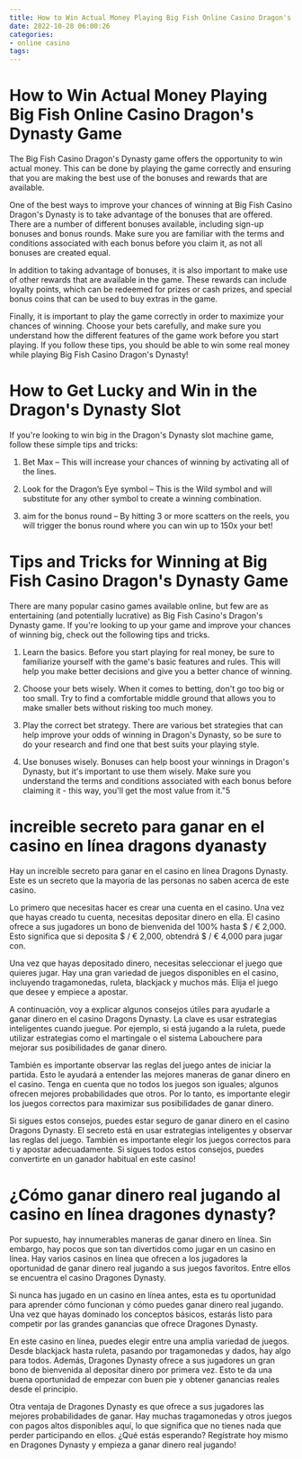 ```yaml
---
title: How to Win Actual Money Playing Big Fish Online Casino Dragon's Dynasty Game 
date: 2022-10-28 06:00:26
categories:
- online casino
tags:
---
```



#  How to Win Actual Money Playing Big Fish Online Casino Dragon's Dynasty Game 

The Big Fish Casino Dragon's Dynasty game offers the opportunity to win actual money. This can be done by playing the game correctly and ensuring that you are making the best use of the bonuses and rewards that are available.

One of the best ways to improve your chances of winning at Big Fish Casino Dragon's Dynasty is to take advantage of the bonuses that are offered. There are a number of different bonuses available, including sign-up bonuses and bonus rounds. Make sure you are familiar with the terms and conditions associated with each bonus before you claim it, as not all bonuses are created equal.

In addition to taking advantage of bonuses, it is also important to make use of other rewards that are available in the game. These rewards can include loyalty points, which can be redeemed for prizes or cash prizes, and special bonus coins that can be used to buy extras in the game.

Finally, it is important to play the game correctly in order to maximize your chances of winning. Choose your bets carefully, and make sure you understand how the different features of the game work before you start playing. If you follow these tips, you should be able to win some real money while playing Big Fish Casino Dragon's Dynasty!

#  How to Get Lucky and Win in the Dragon's Dynasty Slot 

If you're looking to win big in the Dragon's Dynasty slot machine game, follow these simple tips and tricks:

1. Bet Max – This will increase your chances of winning by activating all of the lines.

2. Look for the Dragon’s Eye symbol – This is the Wild symbol and will substitute for any other symbol to create a winning combination.

3. aim for the bonus round – By hitting 3 or more scatters on the reels, you will trigger the bonus round where you can win up to 150x your bet!

#  Tips and Tricks for Winning at Big Fish Casino Dragon's Dynasty Game 

There are many popular casino games available online, but few are as entertaining (and potentially lucrative) as Big Fish Casino's Dragon's Dynasty game. If you're looking to up your game and improve your chances of winning big, check out the following tips and tricks.

1. Learn the basics. Before you start playing for real money, be sure to familiarize yourself with the game's basic features and rules. This will help you make better decisions and give you a better chance of winning.

2. Choose your bets wisely. When it comes to betting, don't go too big or too small. Try to find a comfortable middle ground that allows you to make smaller bets without risking too much money.

3. Play the correct bet strategy. There are various bet strategies that can help improve your odds of winning in Dragon's Dynasty, so be sure to do your research and find one that best suits your playing style.

4. Use bonuses wisely. Bonuses can help boost your winnings in Dragon's Dynasty, but it's important to use them wisely. Make sure you understand the terms and conditions associated with each bonus before claiming it - this way, you'll get the most value from it."5

#  increible secreto para ganar en el casino en línea dragons dyanasty 

Hay un increíble secreto para ganar en el casino en línea Dragons Dynasty. Este es un secreto que la mayoría de las personas no saben acerca de este casino.

Lo primero que necesitas hacer es crear una cuenta en el casino. Una vez que hayas creado tu cuenta, necesitas depositar dinero en ella. El casino ofrece a sus jugadores un bono de bienvenida del 100% hasta $ / € 2,000. Esto significa que si deposita $ / € 2,000, obtendrá $ / € 4,000 para jugar con.

Una vez que hayas depositado dinero, necesitas seleccionar el juego que quieres jugar. Hay una gran variedad de juegos disponibles en el casino, incluyendo tragamonedas, ruleta, blackjack y muchos más. Elija el juego que desee y empiece a apostar.

A continuación, voy a explicar algunos consejos útiles para ayudarle a ganar dinero en el casino Dragons Dynasty. La clave es usar estrategias inteligentes cuando juegue. Por ejemplo, si está jugando a la ruleta, puede utilizar estrategias como el martingale o el sistema Labouchere para mejorar sus posibilidades de ganar dinero.

También es importante observar las reglas del juego antes de iniciar la partida. Esto le ayudará a entender las mejores maneras de ganar dinero en el casino. Tenga en cuenta que no todos los juegos son iguales; algunos ofrecen mejores probabilidades que otros. Por lo tanto, es importante elegir los juegos correctos para maximizar sus posibilidades de ganar dinero.

Si sigues estos consejos, puedes estar seguro de ganar dinero en el casino Dragons Dynasty. El secreto está en usar estrategias inteligentes y observar las reglas del juego. También es importante elegir los juegos correctos para ti y apostar adecuadamente. Si sigues todos estos consejos, puedes convertirte en un ganador habitual en este casino!

#  ¿Cómo ganar dinero real jugando al casino en línea dragones dynasty?

Por supuesto, hay innumerables maneras de ganar dinero en línea. Sin embargo, hay pocos que son tan divertidos como jugar en un casino en línea. Hay varios casinos en línea que ofrecen a los jugadores la oportunidad de ganar dinero real jugando a sus juegos favoritos. Entre ellos se encuentra el casino Dragones Dynasty.

Si nunca has jugado en un casino en línea antes, esta es tu oportunidad para aprender cómo funcionan y cómo puedes ganar dinero real jugando. Una vez que hayas dominado los conceptos básicos, estarás listo para competir por las grandes ganancias que ofrece Dragones Dynasty.

En este casino en línea, puedes elegir entre una amplia variedad de juegos. Desde blackjack hasta ruleta, pasando por tragamonedas y dados, hay algo para todos. Además, Dragones Dynasty ofrece a sus jugadores un gran bono de bienvenida al depositar dinero por primera vez. Esto te da una buena oportunidad de empezar con buen pie y obtener ganancias reales desde el principio.

Otra ventaja de Dragones Dynasty es que ofrece a sus jugadores las mejores probabilidades de ganar. Hay muchas tragamonedas y otros juegos con pagos altos disponibles aquí, lo que significa que no tienes nada que perder participando en ellos. ¿Qué estás esperando? Regístrate hoy mismo en Dragones Dynasty y empieza a ganar dinero real jugando!